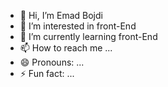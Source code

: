- 👋 Hi, I’m Emad Bojdi
- 👀 I’m interested in front-End 
- 🌱 I’m currently learning front-End
- 📫 How to reach me ...
- 😄 Pronouns: ...
- ⚡ Fun fact: ...

<!---
Emad-Bojdi/Emad-Bojdi is a ✨ special ✨ repository because its `README.md` (this file) appears on your GitHub profile.
You can click the Preview link to take a look at your changes.
--->
